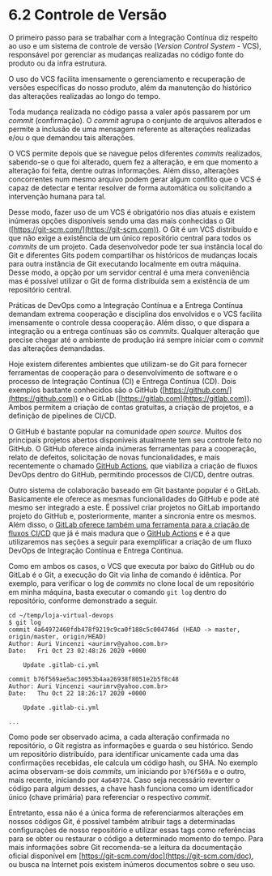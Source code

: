 # 6.2 Controle de Versão

O primeiro passo para se trabalhar com a Integração Contínua diz respeito ao uso e um sistema de controle de versão (_Version Control System_ - VCS), responsável por gerenciar as mudanças realizadas no código fonte do produto ou da infra estrutura.

O uso do VCS facilita imensamente o gerenciamento e recuperação de versões específicas do nosso produto, além da manutenção do histórico das alterações realizadas ao longo do tempo.

Toda mudança realizada no código passa a valer após passarem por um _commit_ (confirmação). O _commit_ agrupa o conjunto de arquivos alterados e permite a inclusão de uma mensagem referente as alterações realizadas e/ou o que demandou tais alterações.

O VCS permite depois que se navegue pelos diferentes _commits_ realizados, sabendo-se o que foi alterado, quem fez a alteração, e em que momento a alteração foi feita, dentre outras informações. Além disso, alterações concorrentes num mesmo arquivo podem gerar algum conflito que o VCS é capaz de detectar e tentar resolver de forma automática ou solicitando a intervenção humana para tal.

Desse modo, fazer uso de um VCS é obrigatório nos dias atuais e existem inúmeras opções disponíveis sendo uma das mais conhecidas o Git ([https://git-scm.com/](https://git-scm.com)). O Git é um VCS distribuído e que não exige a existência de um único repositório central para todos os _commits_ de um projeto. Cada desenvolvedor pode ter sua instância local do Git e diferentes Gits podem compartilhar os históricos de mudanças locais para outra instância de Git executando localmente em outra máquina. Desse modo, a opção por um servidor central é uma mera conveniência mas é possível utilizar o Git de forma distribuída sem a existência de um repositório central.

Práticas de DevOps como a Integração Contínua e a Entrega Contínua demandam extrema cooperação e disciplina dos envolvidos e o VCS facilita imensamente o controle dessa cooperação. Além disso, o que dispara a integração ou a entrega contínuas são os _commits_. Qualquer alteração que precise chegar até o ambiente de produção irá sempre iniciar com o _commit_ das alterações demandadas.

Hoje existem diferentes ambientes que utilizam-se do Git para fornecer ferramentas de cooperação para o desenvolvimento de software e o processo de Integração Contínua (CI) e Entrega Contínua (CD). Dois exemplos bastante conhecidos são o GitHub ([https://github.com/](https://github.com)) e o GitLab ([https://gitlab.com](https://gitlab.com)). Ambos permitem a criação de contas gratuitas, a criação de projetos, e a definição de pipelines de CI/CD.

O GitHub é bastante popular na comunidade _open source_. Muitos dos principais projetos abertos disponíveis atualmente tem seu controle feito no GitHub. O GitHub oferece ainda inúmeras ferramentas para a cooperação, relato de defeitos, solicitação de novas funcionalidades, e mais recentemente o chamado [GitHub Actions](https://github.com/features/actions), que viabiliza a criação de fluxos DevOps dentro do GitHub, permitindo processos de CI/CD, dentre outras.

Outro sistema de colaboração baseado em Git bastante popular é o GitLab. Basicamente ele oferece as mesmas funcionalidades do GitHub e pode até mesmo ser integrado a este. É possível criar projetos no GitLab importando projeto do GitHub e, posteriormente, manter a sincronia entre os mesmos. Além disso, o [GitLab oferece também uma ferramenta para a criação de fluxos CI/CD](https://docs.gitlab.com/ee/ci/) que já é mais madura que o [GitHub Actions](https://github.com/features/actions) e é a que utilizaremos nas seções a seguir para exemplificar a criação de um fluxo DevOps de Integração Contínua e Entrega Contínua.

Como em ambos os casos, o VCS que executa por baixo do GitHub ou do GitLab é o Git, a execução do Git via linha de comando é idêntica. Por exemplo, para verificar o log de _commits_ no clone local de um repositório em minha máquina, basta executar o comando `git log` dentro do repositório, conforme demonstrado a seguir.

```
cd ~/temp/loja-virtual-devops
$ git log
commit 4a64972460fdb478f9219c9ca0f188c5c004746d (HEAD -> master, origin/master, origin/HEAD)
Author: Auri Vincenzi <aurimrv@yahoo.com.br>
Date:   Fri Oct 23 02:48:26 2020 +0000

    Update .gitlab-ci.yml

commit b76f569ae5ac30953b4aa26938f8051e2b5f8c48
Author: Auri Vincenzi <aurimrv@yahoo.com.br>
Date:   Thu Oct 22 18:26:17 2020 +0000

    Update .gitlab-ci.yml

...
```

Como pode ser observado acima, a cada alteração confirmada no repositório, o Git registra as informações e guarda o seu histórico. Sendo um repositório distribuído, para identificar unicamente cada uma das confirmações recebidas, ele calcula um código hash, ou SHA. No exemplo acima observam-se dois _commits_, um iniciando por `b76f569a` e o outro, mais recente, iniciando por `4a649724`. Caso seja necessário reverter o código para algum desses, a chave hash funciona como um identificador único (chave primária) para referenciar o respectivo _commit_.

Entretanto, essa não é a única forma de referenciarmos alterações em nossos códigos Git, é possível também atribuir tags a determinadas configurações de nosso repositório e utilizar essas tags como referências para se obter ou restaurar o código a determinado momento do tempo. Para mais informações sobre Git recomenda-se a leitura da documentação oficial disponível em  [https://git-scm.com/doc](https://git-scm.com/doc), ou busca na Internet pois existem inúmeros documentos sobre o seu uso.

